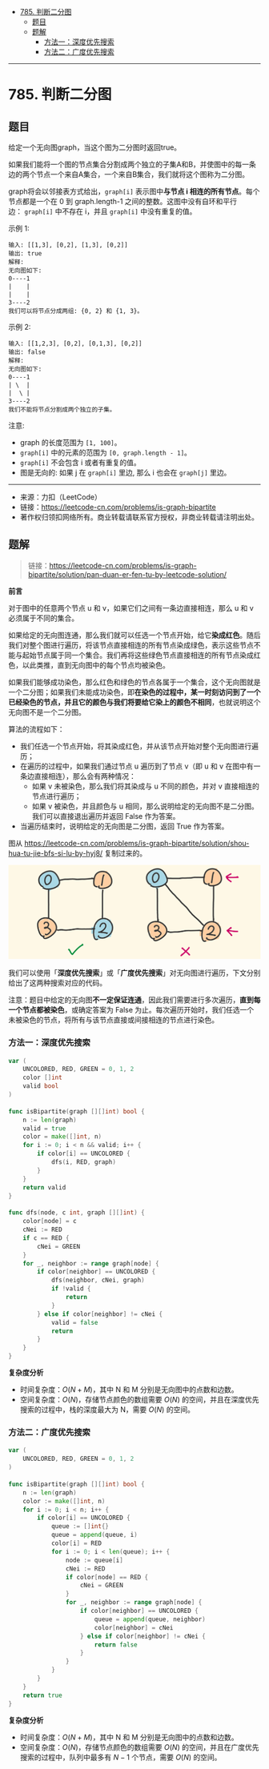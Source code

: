 - [785. 判断二分图](#785-判断二分图)
  - [题目](#题目)
  - [题解](#题解)
    - [方法一：深度优先搜索](#方法一深度优先搜索)
    - [方法二：广度优先搜索](#方法二广度优先搜索)

------------------------------

# 785. 判断二分图

## 题目

给定一个无向图graph，当这个图为二分图时返回true。

如果我们能将一个图的节点集合分割成两个独立的子集A和B，并使图中的每一条边的两个节点一个来自A集合，一个来自B集合，我们就将这个图称为二分图。

graph将会以邻接表方式给出，`graph[i]` 表示图中**与节点 i 相连的所有节点**。每个节点都是一个在 0 到 graph.length-1 之间的整数。这图中没有自环和平行边： `graph[i]` 中不存在 i，并且 `graph[i]` 中没有重复的值。


示例 1:

```
输入: [[1,3], [0,2], [1,3], [0,2]]
输出: true
解释: 
无向图如下:
0----1
|    |
|    |
3----2
我们可以将节点分成两组: {0, 2} 和 {1, 3}。
```

示例 2:

```
输入: [[1,2,3], [0,2], [0,1,3], [0,2]]
输出: false
解释: 
无向图如下:
0----1
| \  |
|  \ |
3----2
我们不能将节点分割成两个独立的子集。
```

注意:

- graph 的长度范围为 `[1, 100]`。
- `graph[i]` 中的元素的范围为 `[0, graph.length - 1]`。
- `graph[i]` 不会包含 i 或者有重复的值。
- 图是无向的: 如果 j 在 `graph[i]` 里边, 那么 i 也会在 `graph[j]` 里边。

--------------------

- 来源：力扣（LeetCode）
- 链接：https://leetcode-cn.com/problems/is-graph-bipartite
- 著作权归领扣网络所有。商业转载请联系官方授权，非商业转载请注明出处。

## 题解

> 链接：https://leetcode-cn.com/problems/is-graph-bipartite/solution/pan-duan-er-fen-tu-by-leetcode-solution/

**前言**

对于图中的任意两个节点 u 和 v，如果它们之间有一条边直接相连，那么 u 和 v 必须属于不同的集合。

如果给定的无向图连通，那么我们就可以任选一个节点开始，给它**染成红色**。随后我们对整个图进行遍历，将该节点直接相连的所有节点染成绿色，表示这些节点不能与起始节点属于同一个集合。我们再将这些绿色节点直接相连的所有节点染成红色，以此类推，直到无向图中的每个节点均被染色。

如果我们能够成功染色，那么红色和绿色的节点各属于一个集合，这个无向图就是一个二分图；如果我们未能成功染色，即**在染色的过程中，某一时刻访问到了一个已经染色的节点，并且它的颜色与我们将要给它染上的颜色不相同**，也就说明这个无向图不是一个二分图。

算法的流程如下：

- 我们任选一个节点开始，将其染成红色，并从该节点开始对整个无向图进行遍历；
- 在遍历的过程中，如果我们通过节点 u 遍历到了节点 v（即 u 和 v 在图中有一条边直接相连），那么会有两种情况：
    - 如果 v 未被染色，那么我们将其染成与 u 不同的颜色，并对 v 直接相连的节点进行遍历；
    - 如果 v 被染色，并且颜色与 u 相同，那么说明给定的无向图不是二分图。我们可以直接退出遍历并返回 False 作为答案。
- 当遍历结束时，说明给定的无向图是二分图，返回 True 作为答案。

图从 https://leetcode-cn.com/problems/is-graph-bipartite/solution/shou-hua-tu-jie-bfs-si-lu-by-hyj8/ 复制过来的。

![](assets/no_0785_is_graph_bipartite.png)

我们可以使用「**深度优先搜索**」或「**广度优先搜索**」对无向图进行遍历，下文分别给出了这两种搜索对应的代码。

注意：题目中给定的无向图**不一定保证连通**，因此我们需要进行多次遍历，**直到每一个节点都被染色**，或确定答案为 False 为止。每次遍历开始时，我们任选一个未被染色的节点，将所有与该节点直接或间接相连的节点进行染色。

### 方法一：深度优先搜索

```go
var (
    UNCOLORED, RED, GREEN = 0, 1, 2
    color []int
    valid bool
)

func isBipartite(graph [][]int) bool {
    n := len(graph)
    valid = true
    color = make([]int, n)
    for i := 0; i < n && valid; i++ {
        if color[i] == UNCOLORED {
            dfs(i, RED, graph)
        }
    }
    return valid
}

func dfs(node, c int, graph [][]int) {
    color[node] = c
    cNei := RED
    if c == RED {
        cNei = GREEN
    }
    for _, neighbor := range graph[node] {
        if color[neighbor] == UNCOLORED {
            dfs(neighbor, cNei, graph)
            if !valid {
                return 
            }
        } else if color[neighbor] != cNei {
            valid = false
            return
        }
    }
}
```

**复杂度分析**

- 时间复杂度：$O(N+M)$，其中 N 和 M 分别是无向图中的点数和边数。
- 空间复杂度：$O(N)$，存储节点颜色的数组需要 $O(N)$ 的空间，并且在深度优先搜索的过程中，栈的深度最大为 N，需要 $O(N)$ 的空间。


### 方法二：广度优先搜索

```go
var (
    UNCOLORED, RED, GREEN = 0, 1, 2
)

func isBipartite(graph [][]int) bool {
    n := len(graph)
    color := make([]int, n)
    for i := 0; i < n; i++ {
        if color[i] == UNCOLORED {
            queue := []int{}
            queue = append(queue, i)
            color[i] = RED
            for i := 0; i < len(queue); i++ {
                node := queue[i]
                cNei := RED
                if color[node] == RED {
                    cNei = GREEN
                }
                for _, neighbor := range graph[node] {
                    if color[neighbor] == UNCOLORED {
                        queue = append(queue, neighbor)
                        color[neighbor] = cNei
                    } else if color[neighbor] != cNei {
                        return false
                    } 
                }
            }
        }
    }
    return true
}
```

**复杂度分析**

- 时间复杂度：$O(N+M)$，其中 N 和 M 分别是无向图中的点数和边数。
- 空间复杂度：$O(N)$，存储节点颜色的数组需要 $O(N)$ 的空间，并且在广度优先搜索的过程中，队列中最多有 $N-1$ 个节点，需要 $O(N)$ 的空间。
